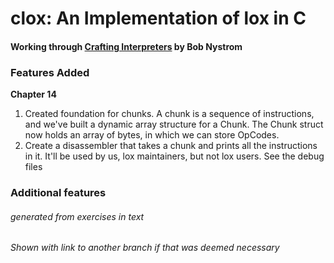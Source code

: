 # clox: An Implementation of lox in C
#### Working through [Crafting Interpreters](craftinginterpreters.com) by Bob Nystrom

### Features Added
**Chapter 14** 
1. Created foundation for chunks. A chunk is a sequence of instructions, and we've built a dynamic array structure for a Chunk. The Chunk struct now holds an array of bytes, in which we can store OpCodes.
2. Create a disassembler that takes a chunk and prints all the instructions in it. It'll be used by us, lox maintainers, but not lox users. See the debug files


### Additional features
###### generated from exercises in text
###### Shown with link to another branch if that was deemed necessary
